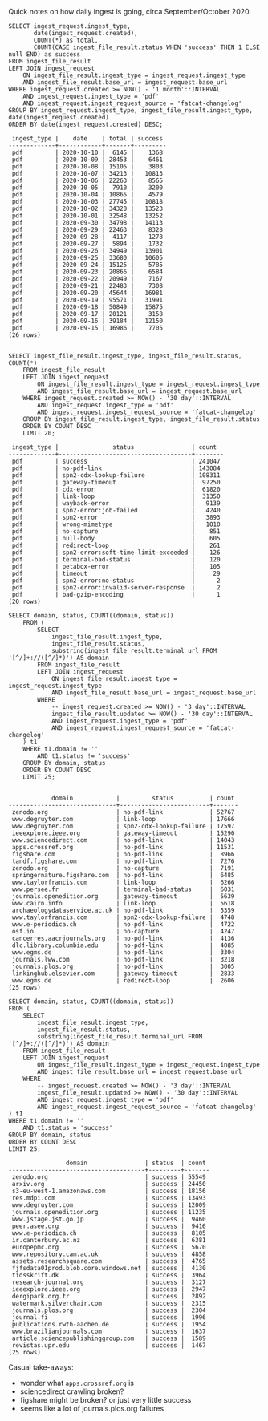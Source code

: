 
Quick notes on how daily ingest is going, circa September/October 2020.


    SELECT ingest_request.ingest_type,
           date(ingest_request.created),
           COUNT(*) as total,
           COUNT(CASE ingest_file_result.status WHEN 'success' THEN 1 ELSE null END) as success
    FROM ingest_file_result
    LEFT JOIN ingest_request
        ON ingest_file_result.ingest_type = ingest_request.ingest_type
        AND ingest_file_result.base_url = ingest_request.base_url
    WHERE ingest_request.created >= NOW() - '1 month'::INTERVAL
        AND ingest_request.ingest_type = 'pdf'
        AND ingest_request.ingest_request_source = 'fatcat-changelog'
    GROUP BY ingest_request.ingest_type, ingest_file_result.ingest_type, date(ingest_request.created)
    ORDER BY date(ingest_request.created) DESC;

     ingest_type |    date    | total | success
    -------------+------------+-------+---------
     pdf         | 2020-10-10 |  6145 |    1368
     pdf         | 2020-10-09 | 28453 |    6461
     pdf         | 2020-10-08 | 15105 |    3803
     pdf         | 2020-10-07 | 34213 |   10813
     pdf         | 2020-10-06 | 22263 |    8565
     pdf         | 2020-10-05 |  7910 |    3200
     pdf         | 2020-10-04 | 10865 |    4579
     pdf         | 2020-10-03 | 27745 |   10818
     pdf         | 2020-10-02 | 34320 |   13523
     pdf         | 2020-10-01 | 32548 |   13252
     pdf         | 2020-09-30 | 34798 |   14113
     pdf         | 2020-09-29 | 22463 |    8328
     pdf         | 2020-09-28 |  4117 |    1278
     pdf         | 2020-09-27 |  5894 |    1732
     pdf         | 2020-09-26 | 34949 |   13901
     pdf         | 2020-09-25 | 33680 |   10605
     pdf         | 2020-09-24 | 15125 |    5785
     pdf         | 2020-09-23 | 20866 |    6584
     pdf         | 2020-09-22 | 20949 |    7167
     pdf         | 2020-09-21 | 22483 |    7308
     pdf         | 2020-09-20 | 45644 |   16981
     pdf         | 2020-09-19 | 95571 |   31991
     pdf         | 2020-09-18 | 50849 |   15875
     pdf         | 2020-09-17 | 20121 |    3158
     pdf         | 2020-09-16 | 39184 |   12150
     pdf         | 2020-09-15 | 16986 |    7705
    (26 rows)


    SELECT ingest_file_result.ingest_type, ingest_file_result.status, COUNT(*)
        FROM ingest_file_result
        LEFT JOIN ingest_request
            ON ingest_file_result.ingest_type = ingest_request.ingest_type
            AND ingest_file_result.base_url = ingest_request.base_url
        WHERE ingest_request.created >= NOW() - '30 day'::INTERVAL
            AND ingest_request.ingest_type = 'pdf'
            AND ingest_request.ingest_request_source = 'fatcat-changelog'
        GROUP BY ingest_file_result.ingest_type, ingest_file_result.status
        ORDER BY COUNT DESC
        LIMIT 20;

     ingest_type |               status                | count
    -------------+-------------------------------------+--------
     pdf         | success                             | 241047
     pdf         | no-pdf-link                         | 143084
     pdf         | spn2-cdx-lookup-failure             | 108311
     pdf         | gateway-timeout                     |  97250
     pdf         | cdx-error                           |  61820
     pdf         | link-loop                           |  31350
     pdf         | wayback-error                       |   9139
     pdf         | spn2-error:job-failed               |   4240
     pdf         | spn2-error                          |   3893
     pdf         | wrong-mimetype                      |   1010
     pdf         | no-capture                          |    851
     pdf         | null-body                           |    605
     pdf         | redirect-loop                       |    261
     pdf         | spn2-error:soft-time-limit-exceeded |    126
     pdf         | terminal-bad-status                 |    120
     pdf         | petabox-error                       |    105
     pdf         | timeout                             |     29
     pdf         | spn2-error:no-status                |      2
     pdf         | spn2-error:invalid-server-response  |      2
     pdf         | bad-gzip-encoding                   |      1
    (20 rows)

    SELECT domain, status, COUNT((domain, status))
        FROM (
            SELECT
                ingest_file_result.ingest_type,
                ingest_file_result.status,
                substring(ingest_file_result.terminal_url FROM '[^/]+://([^/]*)') AS domain
            FROM ingest_file_result
            LEFT JOIN ingest_request
                ON ingest_file_result.ingest_type = ingest_request.ingest_type
                AND ingest_file_result.base_url = ingest_request.base_url
            WHERE
                -- ingest_request.created >= NOW() - '3 day'::INTERVAL
                ingest_file_result.updated >= NOW() - '30 day'::INTERVAL
                AND ingest_request.ingest_type = 'pdf'
                AND ingest_request.ingest_request_source = 'fatcat-changelog'
        ) t1
        WHERE t1.domain != ''
            AND t1.status != 'success'
        GROUP BY domain, status
        ORDER BY COUNT DESC
        LIMIT 25; 


                domain            |         status          | count
    ------------------------------+-------------------------+-------
     zenodo.org                   | no-pdf-link             | 52767
     www.degruyter.com            | link-loop               | 17666
     www.degruyter.com            | spn2-cdx-lookup-failure | 17597
     ieeexplore.ieee.org          | gateway-timeout         | 15290
     www.sciencedirect.com        | no-pdf-link             | 14043
     apps.crossref.org            | no-pdf-link             | 11531
     figshare.com                 | no-pdf-link             |  8966
     tandf.figshare.com           | no-pdf-link             |  7276
     zenodo.org                   | no-capture              |  7191
     springernature.figshare.com  | no-pdf-link             |  6485
     www.taylorfrancis.com        | link-loop               |  6266
     www.persee.fr                | terminal-bad-status     |  6031
     journals.openedition.org     | gateway-timeout         |  5639
     www.cairn.info               | link-loop               |  5618
     archaeologydataservice.ac.uk | no-pdf-link             |  5359
     www.taylorfrancis.com        | spn2-cdx-lookup-failure |  4748
     www.e-periodica.ch           | no-pdf-link             |  4722
     osf.io                       | no-capture              |  4247
     cancerres.aacrjournals.org   | no-pdf-link             |  4136
     dlc.library.columbia.edu     | no-pdf-link             |  4085
     www.egms.de                  | no-pdf-link             |  3304
     journals.lww.com             | no-pdf-link             |  3218
     journals.plos.org            | no-pdf-link             |  3005
     linkinghub.elsevier.com      | gateway-timeout         |  2833
     www.egms.de                  | redirect-loop           |  2606
    (25 rows)

    SELECT domain, status, COUNT((domain, status))
    FROM (
        SELECT
            ingest_file_result.ingest_type,
            ingest_file_result.status,
            substring(ingest_file_result.terminal_url FROM '[^/]+://([^/]*)') AS domain
        FROM ingest_file_result
        LEFT JOIN ingest_request
            ON ingest_file_result.ingest_type = ingest_request.ingest_type
            AND ingest_file_result.base_url = ingest_request.base_url
        WHERE
            -- ingest_request.created >= NOW() - '3 day'::INTERVAL
            ingest_file_result.updated >= NOW() - '30 day'::INTERVAL
            AND ingest_request.ingest_type = 'pdf'
            AND ingest_request.ingest_request_source = 'fatcat-changelog'
    ) t1
    WHERE t1.domain != ''
        AND t1.status = 'success'
    GROUP BY domain, status
    ORDER BY COUNT DESC
    LIMIT 25; 

                    domain                | status  | count
    --------------------------------------+---------+-------
     zenodo.org                           | success | 55549
     arxiv.org                            | success | 24450
     s3-eu-west-1.amazonaws.com           | success | 18156
     res.mdpi.com                         | success | 13493
     www.degruyter.com                    | success | 12009
     journals.openedition.org             | success | 11235
     www.jstage.jst.go.jp                 | success |  9460
     peer.asee.org                        | success |  9416
     www.e-periodica.ch                   | success |  8105
     ir.canterbury.ac.nz                  | success |  6381
     europepmc.org                        | success |  5670
     www.repository.cam.ac.uk             | success |  4858
     assets.researchsquare.com            | success |  4765
     fjfsdata01prod.blob.core.windows.net | success |  4130
     tidsskrift.dk                        | success |  3964
     research-journal.org                 | success |  3127
     ieeexplore.ieee.org                  | success |  2947
     dergipark.org.tr                     | success |  2892
     watermark.silverchair.com            | success |  2315
     journals.plos.org                    | success |  2304
     journal.fi                           | success |  1996
     publications.rwth-aachen.de          | success |  1954
     www.brazilianjournals.com            | success |  1637
     article.sciencepublishinggroup.com   | success |  1589
     revistas.upr.edu                     | success |  1467
    (25 rows)

Casual take-aways:
- wonder what `apps.crossref.org` is
- sciencedirect crawling broken?
- figshare might be broken? or just very little success
- seems like a lot of journals.plos.org failures

